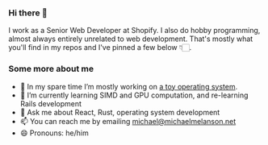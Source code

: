 ### Hi there 👋

I work as a Senior Web Developer at Shopify. I also do hobby programming, almost always entirely unrelated to web development. That's mostly what you'll find in my repos and I've pinned a few below 👇🏻.

### Some more about me

- 🔭 In my spare time I’m mostly working on [a toy operating system](https://github.com/michaelmelanson/panda).
- 🌱 I’m currently learning SIMD and GPU computation, and re-learning Rails development
- 💬 Ask me about React, Rust, operating system development
- 📫 You can reach me by emailing michael@michaelmelanson.net
- 😄 Pronouns: he/him
<!--
- 👯 I’m looking to collaborate on ...
- 🤔 I’m looking for help with ...
- ⚡ Fun fact: ...
-->

